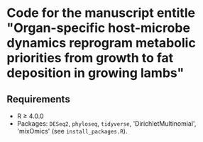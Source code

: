 # Code for the manuscript entitle "Organ-specific host-microbe dynamics reprogram metabolic priorities from growth to fat deposition in growing lambs"
## Requirements  
- R ≥ 4.0.0  
- Packages: `DESeq2`, `phyloseq`, `tidyverse`, 'DirichletMultinomial', 'mixOmics' (see `install_packages.R`).  
